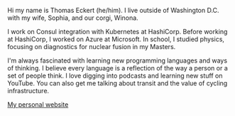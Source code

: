 Hi my name is Thomas Eckert (he/him). I live outside of Washington D.C. with my wife, Sophia, and our corgi, Winona.

I work on Consul integration with Kubernetes at HashiCorp. Before working at HashiCorp, I worked on Azure at Microsoft. In school, I studied physics, focusing on diagnostics for nuclear fusion in my Masters.

I'm always fascinated with learning new programming languages and ways of thinking. I believe every language is a reflection of the way a person or a set of people think. I love digging into podcasts and learning new stuff on YouTube. You can also get me talking about transit and the value of cycling infrastructure.

[My personal website](https://thomaseckert.dev/)

